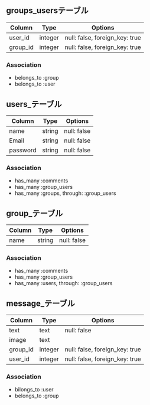 ## groups_usersテーブル

|Column|Type|Options|
|------|----|-------|
|user_id|integer|null: false, foreign_key: true|
|group_id|integer|null: false, foreign_key: true|

### Association
- belongs_to :group
- belongs_to :user


## users_テーブル
|Column|Type|Options|
|------|----|-------|
|name|string|null: false|
|Email|string|null: false|
|password|string|null: false|

### Association
- has_many :comments
- has_many :group_users
- has_many :groups, through: :group_users
 

## group_テーブル
|Column|Type|Options|
|------|----|-------|
|name|string|null: false|

### Association
- has_many :comments
- has_many :group_users
- has_many :users, through: :group_users


## message_テーブル
|Column|Type|Options|
|------|----|-------|
|text|text|null: false|
|image|text|
|group_id|integer|null: false, foreign_key: true|
|user_id|integer|null: false, foreign_key: true|

### Association
- bilongs_to :user
- belongs_to :group
